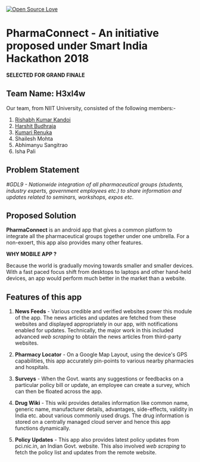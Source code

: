 [![Open Source Love](https://badges.frapsoft.com/os/v2/open-source.svg?v=102)](https://github.com/ellerbrock/open-source-badge/)<br>
# PharmaConnect - An initiative proposed under Smart India Hackathon 2018

**SELECTED FOR GRAND FINALE**

## Team Name: **H3xl4w**

Our team, from NIIT University, consisted of the following members:-

1. [Rishabh Kumar Kandoi](https://github.com/Rishabhkandoi/)
2. [Harshit Budhraja](https://github.com/harshitbudhraja/)
3. [Kumari Renuka](https://github.com/renuka24502/)
4. Shailesh Mohta
5. Abhimanyu Sangitrao
6. Isha Pali

## **Problem Statement**

*#GDL9 - Nationwide integration of all pharmaceutical groups (students, industry experts, government employees etc.) to share information and updates related to seminars, workshops, expos etc.*

## **Proposed Solution**

**PharmaConnect** is an android app that gives a common platform to integrate all the pharmaceutical groups together under one umbrella. For a non-exoert, this app also provides many other features.

**WHY MOBILE APP ?**

Because the world is gradually moving towards smaller and smaller devices. With a fast paced focus shift from desktops to laptops and other hand-held devices, an app would perform much better in the market than a website.

## **Features of this app**

1. **News Feeds** - Various credible and verified websites power this module of the app. The news articles and updates are fetched from these websites and displayed appropriately in our app, with notifications enabled for updates. Technically, the major work in this included advanced *web scraping* to obtain the news articles from third-party websites.

2. **Pharmacy Locator** - On a Google Map Layout, using the device's GPS capabilities, this app accurately pin-points to various nearby pharmacies and hospitals.

3. **Surveys** - When the Govt. wants any suggestions or feedbacks on a particular policy bill or update, an employee can create a survey, which can then be floated across the app.

4. **Drug Wiki** - This wiki provides detailes information like common name, generic name, manufacturer details, advantages, side-effects, validity in India etc. about various commonly used drugs. The drug information is stored on a centrally managed cloud server and hence this app functions dynamically.

5. **Policy Updates** - This app also provides latest policy updates from pci.nic.in, an Indian Govt. website. This also involved *web scraping* to fetch the policy list and updates from the remote website.
